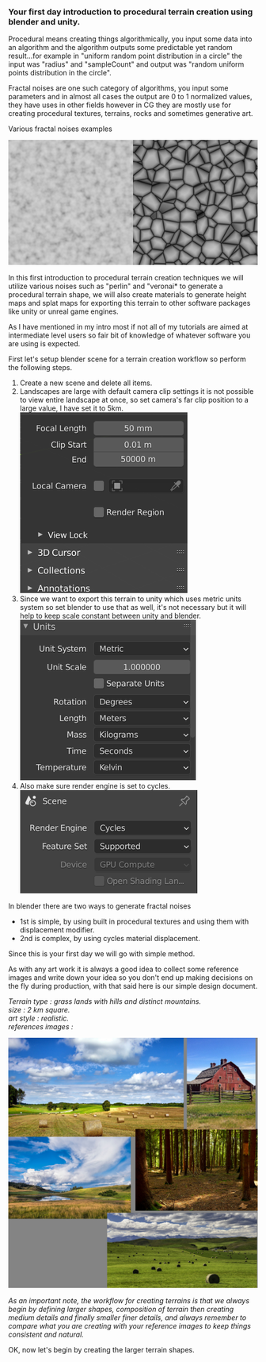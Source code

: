 ### Your first day introduction to procedural terrain creation using blender and unity.

Procedural means creating things algorithmically, you input some data into an algorithm and the algorithm outputs some predictable yet random result...for example in "uniform random point distribution in a circle" the input was "radius" and "sampleCount" and output was "random uniform points distribution in the circle".

Fractal noises are one such category of algorithms, you input some parameters and in almost all cases the output are 0 to 1 normalized values, they have uses in other fields however in CG they are mostly use for creating procedural textures, terrains, rocks and sometimes generative art.

Various fractal noises examples

![PerlinNoise](images/noiseExamples.jpg)

In this first introduction to procedural terrain creation techniques we will utilize various noises such as "perlin" and "veronai* to generate a procedural terrain shape, we will also create materials to generate height maps and splat maps for exporting this terrain to other software packages like unity or unreal game engines.

As I have mentioned in my intro most if not all of my tutorials are aimed at intermediate level users so fair bit of knowledge of whatever software you are using is expected.

First let's setup blender scene for a terrain creation workflow so perform the following steps.
1. Create a new scene and delete all items. 
2. Landscapes are large with default camera clip settings it is not possible to view entire landscape at once, so set camera's far clip position to a large value, I have set it to 5km.  ![PerlinNoise](images/2021-12/blender_fpA7Ib6osH.png)
3. Since we want to export this terrain to unity which uses metric units system so set blender to use that as well, it's not necessary but it will help to keep scale constant between unity and blender. 
![PerlinNoise](images/2021-12/blender_lFnddwqrEH.png) 
4. Also make sure render engine is set to cycles. 
![PerlinNoise](images/2021-12/blender_kTXITvzhWS.png)

In blender there are two ways to generate fractal noises 
* 1st is simple, by using built in procedural textures and using them with displacement modifier.
* 2nd is complex, by using cycles material displacement.

Since this is your first day we will go with simple method.

As with any art work it is always a good idea to collect some reference images and write down your idea so you don't end up making decisions on the fly during production, with that said here is our simple design document.

*Terrain type : grass lands with hills and distinct mountains.  
size : 2 km square.  
art style : realistic.  
references images :*

![PerlinNoise](images/referenceImages.jpg)

*As an important note, the workflow for creating terrains is that we always begin by defining larger shapes, composition of terrain then creating medium details and finally smaller finer details, and always remember to compare what you are creating with your reference images to keep things consistent and natural.*

OK, now let's begin by creating the larger terrain shapes.